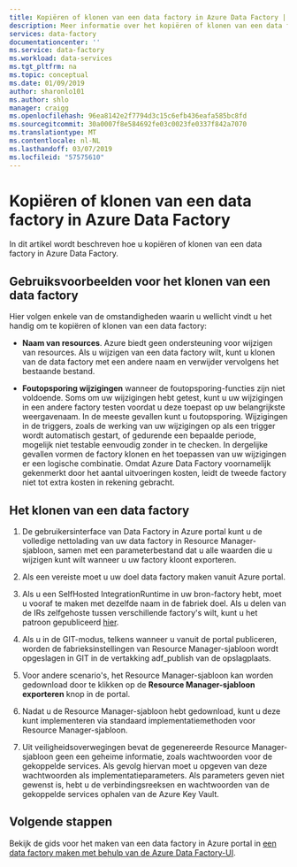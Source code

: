 ```yaml
---
title: Kopiëren of klonen van een data factory in Azure Data Factory | Microsoft Docs
description: Meer informatie over het kopiëren of klonen van een data factory in Azure Data Factory
services: data-factory
documentationcenter: ''
ms.service: data-factory
ms.workload: data-services
ms.tgt_pltfrm: na
ms.topic: conceptual
ms.date: 01/09/2019
author: sharonlo101
ms.author: shlo
manager: craigg
ms.openlocfilehash: 96ea8142e2f7794d3c15c6efb436eafa585bc8fd
ms.sourcegitcommit: 30a0007f8e584692fe03c0023fe0337f842a7070
ms.translationtype: MT
ms.contentlocale: nl-NL
ms.lasthandoff: 03/07/2019
ms.locfileid: "57575610"
---
```

# <a name="copy-or-clone-a-data-factory-in-azure-data-factory"></a>Kopiëren of klonen van een data factory in Azure Data Factory

In dit artikel wordt beschreven hoe u kopiëren of klonen van een data factory in Azure Data Factory.

## <a name="use-cases-for-cloning-a-data-factory"></a>Gebruiksvoorbeelden voor het klonen van een data factory

Hier volgen enkele van de omstandigheden waarin u wellicht vindt u het handig om te kopiëren of klonen van een data factory:

-   **Naam van resources**. Azure biedt geen ondersteuning voor wijzigen van resources. Als u wijzigen van een data factory wilt, kunt u klonen van de data factory met een andere naam en verwijder vervolgens het bestaande bestand.

-   **Foutopsporing wijzigingen** wanneer de foutopsporing-functies zijn niet voldoende. Soms om uw wijzigingen hebt getest, kunt u uw wijzigingen in een andere factory testen voordat u deze toepast op uw belangrijkste weergavenaam. In de meeste gevallen kunt u foutopsporing. Wijzigingen in de triggers, zoals de werking van uw wijzigingen op als een trigger wordt automatisch gestart, of gedurende een bepaalde periode, mogelijk niet testable eenvoudig zonder in te checken. In dergelijke gevallen vormen de factory klonen en het toepassen van uw wijzigingen er een logische combinatie. Omdat Azure Data Factory voornamelijk gekenmerkt door het aantal uitvoeringen kosten, leidt de tweede factory niet tot extra kosten in rekening gebracht.

## <a name="how-to-clone-a-data-factory"></a>Het klonen van een data factory

1. De gebruikersinterface van Data Factory in Azure portal kunt u de volledige nettolading van uw data factory in Resource Manager-sjabloon, samen met een parameterbestand dat u alle waarden die u wijzigen kunt wilt wanneer u uw factory kloont exporteren.

1. Als een vereiste moet u uw doel data factory maken vanuit Azure portal.

1. Als u een SelfHosted IntegrationRuntime in uw bron-factory hebt, moet u vooraf te maken met dezelfde naam in de fabriek doel. Als u delen van de IRs zelfgehoste tussen verschillende factory's wilt, kunt u het patroon gepubliceerd [hier](author-visually.md#best-practices-for-git-integration).

1. Als u in de GIT-modus, telkens wanneer u vanuit de portal publiceren, worden de fabrieksinstellingen van Resource Manager-sjabloon wordt opgeslagen in GIT in de vertakking adf_publish van de opslagplaats.

1. Voor andere scenario's, het Resource Manager-sjabloon kan worden gedownload door te klikken op de **Resource Manager-sjabloon exporteren** knop in de portal.

1. Nadat u de Resource Manager-sjabloon hebt gedownload, kunt u deze kunt implementeren via standaard implementatiemethoden voor Resource Manager-sjabloon.

1. Uit veiligheidsoverwegingen bevat de gegenereerde Resource Manager-sjabloon geen een geheime informatie, zoals wachtwoorden voor de gekoppelde services. Als gevolg hiervan moet u opgeven van deze wachtwoorden als implementatieparameters. Als parameters geven niet gewenst is, hebt u de verbindingsreeksen en wachtwoorden van de gekoppelde services ophalen van de Azure Key Vault.

## <a name="next-steps"></a>Volgende stappen

Bekijk de gids voor het maken van een data factory in Azure portal in [een data factory maken met behulp van de Azure Data Factory-UI](quickstart-create-data-factory-portal.md).
